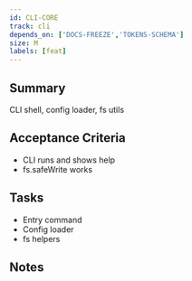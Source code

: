 ```yaml
---
id: CLI-CORE
track: cli
depends_on: ['DOCS-FREEZE','TOKENS-SCHEMA']
size: M
labels: [feat]
---
```


## Summary
CLI shell, config loader, fs utils

## Acceptance Criteria
- CLI runs and shows help
- fs.safeWrite works

## Tasks
- Entry command
- Config loader
- fs helpers

## Notes

